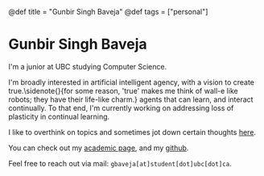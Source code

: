 @def title = "Gunbir Singh Baveja"
@def tags = ["personal"]

# Gunbir Singh Baveja

I'm a junior at UBC studying Computer Science.

I'm broadly interested in artificial intelligent agency, with a vision to create true.\sidenote{}{for some reason, 'true' makes me think of wall-e like robots; they have their life-like charm.} agents that can learn, and interact continually. To that end, I'm currently working on addressing loss of plasticity in continual learning.

I like to overthink on topics and sometimes jot down certain thoughts [here](/requietis/).

You can check out my [academic page](https://www.students.cs.ubc.ca/~gbaveja/), and my [github](https://github.com/sheeerio).

Feel free to reach out via mail: `gbaveja[at]student[dot]ubc[dot]ca`.